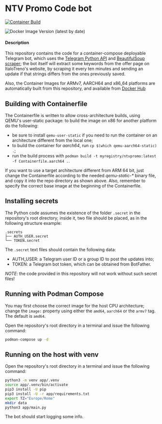 # NTV Promo Code bot

[![Container Build](https://github.com/Procsiab/ntvpromo/actions/workflows/build-container-publish-dockerhub.yaml/badge.svg)](https://github.com/Procsiab/ntvpromo/actions/workflows/build-container-publish-dockerhub.yaml)

![Docker Image Version (latest by date)](https://img.shields.io/docker/v/procsiab/ntvpromo?label=Latest%20tag%20pushed%20on%20Docker%20Hub)

#### Description

This repository contains the code for a container-compose deployable Telegram bot, which uses the [Telegram Python API](https://github.com/python-telegram-bot/python-telegram-bot) and [BeautifulSoup scraper](https://beautiful-soup-4.readthedocs.io/en/latest/); the bot itself will extract some keywords from the offer page on ItaloTreno's website, by scraping it every ten minutes and sending an update if that strings differs from the ones previously saved.

Also, the Container Images for ARMv7, AARCH64 and x86\_64 platforms are automatically built from this repository, and available from [Docker Hub](https://hub.docker.com/r/procsiab/ntvpromo)

## Building with Containerfile

The Containerfile is written to allow cross-architecture builds, using QEMU's user-static package: to build the image on x86 for another platform do the following:

- be sure to install `qemu-user-static` if you need to run the container on an architecture different from the local one;
- to build the container for *aarch64*, run `cp $(which qemu-aarch64-static) .`;
- run the build process with `podman build -t myregistry/ntvpromo:latest -f Containerfile.aarch64 .`.

If you want to use a target architecture different from ARM 64 bit, just change the Containerfile according to the needed _qemu-static-*_ binary file, and copy it into the repo directory as shown above. Also, remember to specify the correct base image at the beginning of the Containerfile.

## Installing secrets

The Python code assumes the existence of the folder `.secret` in the repository's root directory; inside it, two file should be placed, as in the following structure example:

```
.secrets
├── AUTH_USER.secret
└── TOKEN.secret
```

The `.secret` text files should contain the following data:
- AUTH\_USER: a Telegram user ID or a group ID to post the updates into;
- TOKEN: a Telegram bot token, which can be obtained from BotFather.

*NOTE*: the code provided in this repository will not work without such secret files!

## Running with Podman Compose

You may first choose the correct image for the host CPU architecture; change the `image:` property using either the `amd64`, `aarch64` or the `armv7` tag. The default is `amd64`.

Open the repository's root directory in a terminal and issue the following command:

```bash
podman-compose up -d
```

## Running on the host with venv

Open the repository's root directory in a terminal and issue the following command:
```bash
python3 -m venv app/.venv
source app/.venv/bin/activate
pip3 install -U pip
pip3 install -U -r app/requirements.txt
export TZ="Europe/Rome"
mkdir data
python3 app/main.py
```

The bot should start logging some info.
